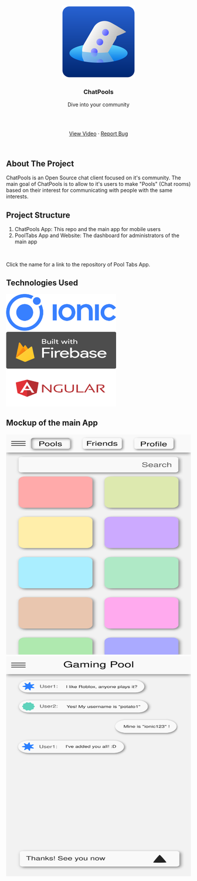 <!-- PROJECT LOGO -->
<br />
<p align="center">

  <img src="media/logo.svg" alt="Logo" width="200" height="200">

  <h3 align="center">ChatPools</h3>
  <p align="center">Dive into your community</p>
  <br>
  <br>

  <p align="center">
    <a href="empty">View Video</a>
    ·
    <a href="https://github.com/miguelcanosantana/ChatPools/issues">Report Bug</a>
  </p>
</p>

<br>

## About The Project
ChatPools is an Open Source chat client focused on it's community.
The main goal of ChatPools is to allow to it's users to make "Pools" (Chat rooms) based on their interest for communicating with people with the same interests.

## Project Structure
<ol>
  <li>ChatPools App: This repo and the main app for mobile users</li>
  <li>PoolTabs App and Website: The dashboard for administrators of the main app</li>
</ol>

<br>

Click the name for a link to the repository of Pool Tabs App.

## Technologies Used
<a href="https://github.com/ionic-team/ionic-framework">
    <img src="media/ionic.png" alt="Logo" width="300" height="100">
</a>

<a href="https://github.com/firebase">
    <img src="media/firebase.png" alt="Logo" width="300" height="100">
</a>

<a href="https://github.com/angular/angular">
    <img src="media/angular.png" alt="Logo" width="300" height="100">
</a>

## Mockup of the main App
<img src="https://github.com/miguelcanosantana/ChatPools/blob/main/media/pools_layout.svg" alt="Logo" width="600" height="600">
<img src="https://github.com/miguelcanosantana/ChatPools/blob/main/media/chat_layout.svg" alt="Logo" width="600" height="600">
